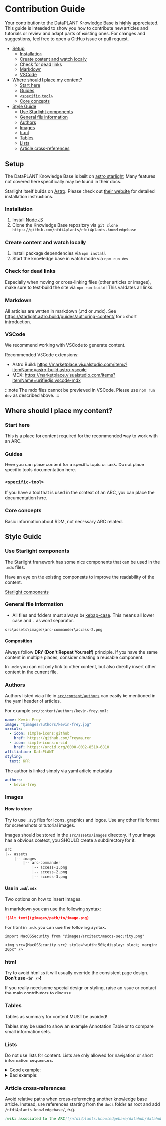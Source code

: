 # Contribution Guide

Your contribution to the DataPLANT Knowledge Base is highly appreciated. This guide is intended to show you how to contribute new articles and tutorials or review and adapt parts of existing ones. For changes and suggestions, feel free to open a GitHub issue or pull request.


- [Setup](#setup)
  - [Installation](#installation)
  - [Create content and watch locally](#create-content-and-watch-locally)
  - [Check for dead links](#check-for-dead-links)
  - [Markdown](#markdown)
  - [VSCode](#vscode)
- [Where should I place my content?](#where-should-i-place-my-content)
  - [Start here](#start-here)
  - [Guides](#guides)
  - [`<specific-tool>`](#specific-tool)
  - [Core concepts](#core-concepts)
- [Style Guide](#style-guide)
  - [Use Starlight components](#use-starlight-components)
  - [General file information](#general-file-information)
  - [Authors](#authors)
  - [Images](#images)
  - [html](#html)
  - [Tables](#tables)
  - [Lists](#lists)
  - [Article cross-references](#article-cross-references)

## Setup

The DataPLANT Knowledge Base is built on [astro starlight](https://starlight.astro.build). Many features not covered here specifically may be found in their docs.

Starlight itself builds on [Astro](https://astro.build). Please check out [their website](https://docs.astro.build/en/install-and-setup/) for detailed installation instructions.

### Installation

1. Install [Node JS](https://nodejs.org/)
2. Clone the Knowledge Base repository via `git clone https://github.com/nfdi4plants/nfdi4plants.knowledgebase`

### Create content and watch locally

1. Install package dependencies via `npm install`
2. Start the knowledge base in watch mode via `npm run dev`

### Check for dead links

Especially when moving or cross-linking files (other articles or images), make sure to test-build the site via `npm run build`! This validates all links.

### Markdown

All articles are written in markdown (.md or .mdx).
See https://starlight.astro.build/guides/authoring-content/ for a short introduction.

### VSCode

We recommend working with VSCode to generate content.

Recommended VSCode extensions:

- Astro Build: https://marketplace.visualstudio.com/items?itemName=astro-build.astro-vscode
- MDX: https://marketplace.visualstudio.com/items?itemName=unifiedjs.vscode-mdx

:::note
The mdx files cannot be previewed in VSCode. Please use `npm run dev` as described above.
:::

## Where should I place my content?

### Start here

This is a place for content required for the recommended way to work with an ARC.

### Guides

Here you can place content for a specific topic or task. Do not place specific tools documentation here.

### `<specific-tool>`

If you have a tool that is used in the context of an ARC, you can place the documentation here.

### Core concepts

Basic information about RDM, not necessary ARC related.

## Style Guide

### Use Starlight components

The Starlight framework has some nice components that can be used in the `.mdx` files.

Have an eye on the existing components to improve the readability of the content.

[Starlight components](https://starlight.astro.build/components/using-components/)

### General file information

- All files and folders must always be [kebap-case](https://developer.mozilla.org/en-US/docs/Glossary/Kebab_case). This means all lower case and `-` as word separator.

```txt title="Example"
src\assets\images\arc-commander\access-2.png
```

#### Composition

Always follow **DRY (Don't Repeat Yourself)** principle. If you have the same content in multiple places, consider creating a reusable component.

In `.mdx` you can not only link to other content, but also directly insert other content in the current file. 

### Authors

Authors listed via a file in [`src/content/authors`](src/content/authors) can easily be mentioned in the yaml header of articles. 

For example `src/content/authors/kevin-frey.yml`:

```yaml
name: Kevin Frey
image: "@images/authors/kevin-frey.jpg"
socials:
  - icon: simple-icons:github
    href: https://github.com/Freymaurer
  - icon: simple-icons:orcid
    href: https://orcid.org/0000-0002-8510-6810
affiliation: DataPLANT
styling:
  text: KFR
```

The author is linked simply via yaml article metadata

```yaml
authors:
  - kevin-frey
```

### Images

#### How to store

Try to use `.svg` files for icons, graphics and logos. Use any other file format for screenshots or tutorial images.

Images should be stored in the `src/assets/images` directory. If your image has a obvious context, you SHOULD create a subdirectory for it. 

```txt title="Example"
src
|-- assets
    |-- images
        |-- arc-commander
            |-- access-1.png
            |-- access-2.png
            |-- access-3.png
```

#### Use in `.md`/`.mdx`

Two options on how to insert images. 

In markdown you can use the following syntax:

```md
![Alt text](@images/path/to/image.png)
```

For html in `.mdx` you can use the following syntax:

```mdx
import MacOSSecurity from "@images/arcitect/macos-security.png"

<img src={MacOSSecurity.src} style="width:50%;display: block; margin: 20px" />
```

### html

Try to avoid html as it will usually override the consistent page design.  
**Don't use `<br />`!**

If you really need some special design or styling, raise an issue or contact the main contributors to discuss.

### Tables

Tables as summary for content MUST be avoided!

Tables may be used to show an example Annotation Table or to compare small information sets.

### Lists

Do not use lists for content. Lists are only allowed for navigation or short information sequences.

<details>
<summary>Good example:</summary>

```md
Please explore the sections on the left to find guides on:

- adding building blocks to your annotation table
- filling cells with ontology terms
- using and creating templates
```
</details>

<details>
<summary>Bad example:</summary>

```md
### Addition of assays

- An assay may consist of experimentally measured data together with experimental protocols.
- An assay folder structure can be created by using `arc a init`. Under assays an assay folder named after the assay identifier is created which includes:
  - dataset
  - protocol
  - assay.isa.xlsx
  - README.md
- An existing assay can be registered to the investigation by using `arc a register`.
- To create the folder structure and afterwards register the new assay `arc a add` can be used. This command combines init and register.
```
</details>

### Article cross-references

Avoid relative paths when cross-referencing another knowledge base article.
Instead, use references starting from the `docs` folder as root and add `/nfdi4plants.knowledgebase/`, e.g.

```md
[wiki associated to the ARC](/nfdi4plants.knowledgebase/datahub/datahub-arc-wiki)
```